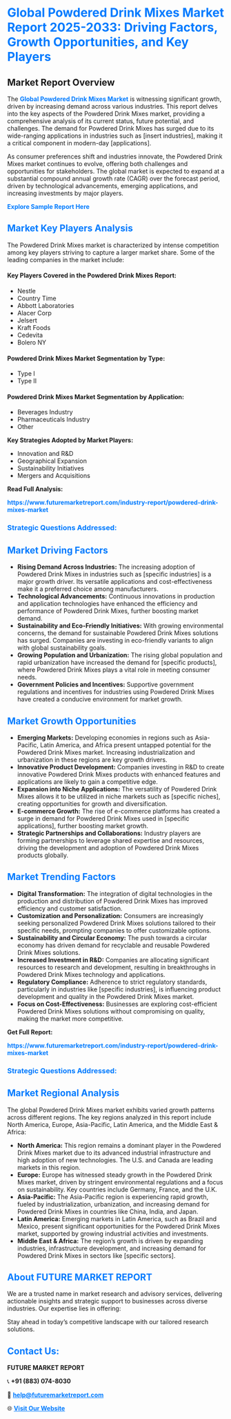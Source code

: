 <h1 style="color: #007BFF;">Global Powdered Drink Mixes Market Report 2025-2033: Driving Factors, Growth Opportunities, and Key Players</h1>

<section id="overview">
<h2>Market Report Overview</h2>
<p>The <a href="https://www.futuremarketreport.com/industry-report/powdered-drink-mixes-market" style="color: #007BFF; text-decoration: none;"><strong>Global Powdered Drink Mixes Market</strong></a> is witnessing significant growth, driven by increasing demand across various industries. This report delves into the key aspects of the Powdered Drink Mixes market, providing a comprehensive analysis of its current status, future potential, and challenges. The demand for Powdered Drink Mixes has surged due to its wide-ranging applications in industries such as [insert industries], making it a critical component in modern-day [applications].</p>
<p>As consumer preferences shift and industries innovate, the Powdered Drink Mixes market continues to evolve, offering both challenges and opportunities for stakeholders. The global market is expected to expand at a substantial compound annual growth rate (CAGR) over the forecast period, driven by technological advancements, emerging applications, and increasing investments by major players.</p>
</section>

<section id="overview">
<p><a href="https://www.futuremarketreport.com/request-sample/reportId=107888" style="color: #007BFF; text-decoration: none;"><strong>Explore Sample Report Here</strong></a></p>
</section>

<section id="key-players">
<h2 style="color: #007BFF;">Market Key Players Analysis</h2>
<p>The Powdered Drink Mixes market is characterized by intense competition among key players striving to capture a larger market share. Some of the leading companies in the market include:</p>
<h4>Key Players Covered in the Powdered Drink Mixes Report:</h4>
<ul><li>Nestle</li><li>Country Time</li><li>Abbott Laboratories</li><li>Alacer Corp</li><li>Jelsert</li><li>Kraft Foods</li><li>Cedevita</li><li>Bolero NY</li></ul>
<h4>Powdered Drink Mixes Market Segmentation by Type:</h4>
<ul><li>Type I</li><li>Type II</li></ul>

<h4>Powdered Drink Mixes Market Segmentation by Application:</h4>
<ul><li>Beverages Industry</li><li>Pharmaceuticals Industry</li><li>Other</li></ul>
<p><strong>Key Strategies Adopted by Market Players:</strong></p>
<ul>
<li>Innovation and R&D</li>
<li>Geographical Expansion</li>
<li>Sustainability Initiatives</li>
<li>Mergers and Acquisitions</li>
</ul>
</section>

<section>
<p><strong>Read Full Analysis: </strong></p><a href="https://www.futuremarketreport.com/industry-report/powdered-drink-mixes-market" style="color: #007BFF; text-decoration: none;"><strong>https://www.futuremarketreport.com/industry-report/powdered-drink-mixes-market</strong></a>
<h3 style="color: #007BFF;">Strategic Questions Addressed:</h3>
</section>

<section id="driving-factors">
<h2 style="color: #007BFF;">Market Driving Factors</h2>
<ul>
<li><strong>Rising Demand Across Industries:</strong> The increasing adoption of Powdered Drink Mixes in industries such as [specific industries] is a major growth driver. Its versatile applications and cost-effectiveness make it a preferred choice among manufacturers.</li>
<li><strong>Technological Advancements:</strong> Continuous innovations in production and application technologies have enhanced the efficiency and performance of Powdered Drink Mixes, further boosting market demand.</li>
<li><strong>Sustainability and Eco-Friendly Initiatives:</strong> With growing environmental concerns, the demand for sustainable Powdered Drink Mixes solutions has surged. Companies are investing in eco-friendly variants to align with global sustainability goals.</li>
<li><strong>Growing Population and Urbanization:</strong> The rising global population and rapid urbanization have increased the demand for [specific products], where Powdered Drink Mixes plays a vital role in meeting consumer needs.</li>
<li><strong>Government Policies and Incentives:</strong> Supportive government regulations and incentives for industries using Powdered Drink Mixes have created a conducive environment for market growth.</li>
</ul>
</section>

<section id="growth-opportunities">
<h2 style="color: #007BFF;">Market Growth Opportunities</h2>
<ul>
<li><strong>Emerging Markets:</strong> Developing economies in regions such as Asia-Pacific, Latin America, and Africa present untapped potential for the Powdered Drink Mixes market. Increasing industrialization and urbanization in these regions are key growth drivers.</li>
<li><strong>Innovative Product Development:</strong> Companies investing in R&D to create innovative Powdered Drink Mixes products with enhanced features and applications are likely to gain a competitive edge.</li>
<li><strong>Expansion into Niche Applications:</strong> The versatility of Powdered Drink Mixes allows it to be utilized in niche markets such as [specific niches], creating opportunities for growth and diversification.</li>
<li><strong>E-commerce Growth:</strong> The rise of e-commerce platforms has created a surge in demand for Powdered Drink Mixes used in [specific applications], further boosting market growth.</li>
<li><strong>Strategic Partnerships and Collaborations:</strong> Industry players are forming partnerships to leverage shared expertise and resources, driving the development and adoption of Powdered Drink Mixes products globally.</li>
</ul>
</section>

<section id="trending-factors">
<h2 style="color: #007BFF;">Market Trending Factors</h2>
<ul>
<li><strong>Digital Transformation:</strong> The integration of digital technologies in the production and distribution of Powdered Drink Mixes has improved efficiency and customer satisfaction.</li>
<li><strong>Customization and Personalization:</strong> Consumers are increasingly seeking personalized Powdered Drink Mixes solutions tailored to their specific needs, prompting companies to offer customizable options.</li>
<li><strong>Sustainability and Circular Economy:</strong> The push towards a circular economy has driven demand for recyclable and reusable Powdered Drink Mixes solutions.</li>
<li><strong>Increased Investment in R&D:</strong> Companies are allocating significant resources to research and development, resulting in breakthroughs in Powdered Drink Mixes technology and applications.</li>
<li><strong>Regulatory Compliance:</strong> Adherence to strict regulatory standards, particularly in industries like [specific industries], is influencing product development and quality in the Powdered Drink Mixes market.</li>
<li><strong>Focus on Cost-Effectiveness:</strong> Businesses are exploring cost-efficient Powdered Drink Mixes solutions without compromising on quality, making the market more competitive.</li>
</ul>
</section>

<section>
<p><strong>Get Full Report: </strong></p><a href="https://www.futuremarketreport.com/industry-report/powdered-drink-mixes-market" style="color: #007BFF; text-decoration: none;"><strong>https://www.futuremarketreport.com/industry-report/powdered-drink-mixes-market</strong></a>
<h3 style="color: #007BFF;">Strategic Questions Addressed:</h3>
</section>


<section id="regional-analysis">
<h2 style="color: #007BFF;">Market Regional Analysis</h2>
<p>The global Powdered Drink Mixes market exhibits varied growth patterns across different regions. The key regions analyzed in this report include North America, Europe, Asia-Pacific, Latin America, and the Middle East & Africa:</p>
<ul>
<li><strong>North America:</strong> This region remains a dominant player in the Powdered Drink Mixes market due to its advanced industrial infrastructure and high adoption of new technologies. The U.S. and Canada are leading markets in this region.</li>
<li><strong>Europe:</strong> Europe has witnessed steady growth in the Powdered Drink Mixes market, driven by stringent environmental regulations and a focus on sustainability. Key countries include Germany, France, and the U.K.</li>
<li><strong>Asia-Pacific:</strong> The Asia-Pacific region is experiencing rapid growth, fueled by industrialization, urbanization, and increasing demand for Powdered Drink Mixes in countries like China, India, and Japan.</li>
<li><strong>Latin America:</strong> Emerging markets in Latin America, such as Brazil and Mexico, present significant opportunities for the Powdered Drink Mixes market, supported by growing industrial activities and investments.</li>
<li><strong>Middle East & Africa:</strong> The region’s growth is driven by expanding industries, infrastructure development, and increasing demand for Powdered Drink Mixes in sectors like [specific sectors].</li>
</ul>
</section>

<footer>
<h2 style="color: #007BFF;">About FUTURE MARKET REPORT</h2>
<p>We are a trusted name in market research and advisory services, delivering actionable insights and strategic support to businesses across diverse industries. Our expertise lies in offering:</p>

<p>Stay ahead in today’s competitive landscape with our tailored research solutions.</p>

<h2 style="color: #007BFF;">Contact Us:</h2>
<p><strong>FUTURE MARKET REPORT</strong></p>
<p>📞 <strong>+91 (883) 074-8030</strong></p>
<p>📧 <strong><a href="mailto:help@futuremarketreport.com" style="color: #007BFF;">help@futuremarketreport.com</a></strong></p>
<p>🌐 <strong><a href="https://www.futuremarketreport.com/" style="color: #007BFF;">Visit Our Website</a></strong></p>
</footer>